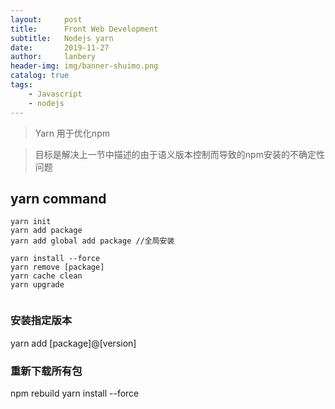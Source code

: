 ```yaml
---
layout:     post
title:      Front Web Development 
subtitle:   Nodejs yarn
date:       2019-11-27
author:     lanbery
header-img: img/banner-shuimo.png
catalog: true
tags:
    - Javascript
    - nodejs  
---
```


> Yarn 用于优化npm

> 目标是解决上一节中描述的由于语义版本控制而导致的npm安装的不确定性问题

## yarn command

``` shell
yarn init
yarn add package
yarn add global add package //全局安装

yarn install --force
yarn remove [package]
yarn cache clean
yarn upgrade


```

### 安装指定版本
  
  yarn add [package]@[version]

### 重新下载所有包

  npm rebuild
  yarn install --force


